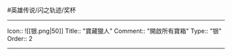 #英雄传说/闪之轨迹/奖杯 

---

Icon:: ![[银.png|50]]
Title:: "寶藏獵人"
Comment:: "開啟所有寶箱"
Type:: "银"
Order:: 2

---